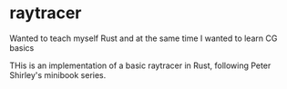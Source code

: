 # raytracer
Wanted to teach myself Rust and at the same time I wanted to learn CG basics

THis is an implementation of a basic raytracer in Rust, following Peter Shirley's minibook series. 
